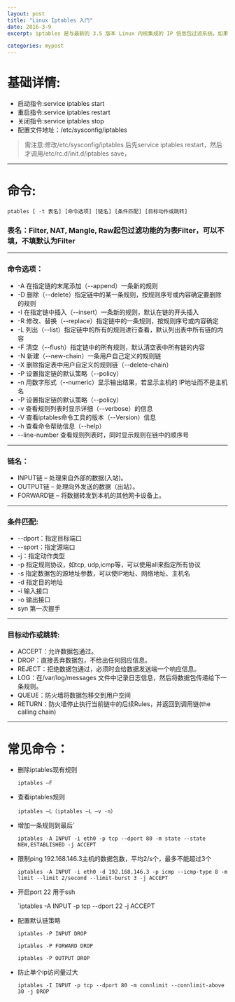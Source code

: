 ```yaml
---
layout: post
title: "Linux Iptables 入门"
date: 2016-3-9
excerpt: iptables 是与最新的 3.5 版本 Linux 内核集成的 IP 信息包过滤系统。如果 Linux 系统连接到因特网或 LAN、服务器或连接 LAN 和因特网的代理服务器， 则该系统有利于在 Linux 系统上更好地控制 IP 信息包过滤和防火墙配置。

categories: mypost
---
```


# 基础详情:

- 启动指令:service iptables start
- 重启指令:service iptables restart
- 关闭指令:service iptables stop
- 配置文件地址：/etc/sysconfig/iptables

> 需注意:修改/etc/sysconfig/iptables 后先service iptables restart，然后才调用/etc/rc.d/init.d/iptables save，

---

# 命令:

    ptables [ -t 表名] [命令选项] [链名] [条件匹配] [目标动作或跳转]


### 表名：Filter, NAT, Mangle, Raw起包过滤功能的为表Filter，可以不填，不填默认为Filter

---

### 命令选项：
- -A 在指定链的末尾添加（--append）一条新的规则
- -D	删除（--delete）指定链中的某一条规则，按规则序号或内容确定要删除的规则
- -I	在指定链中插入（--insert）一条新的规则，默认在链的开头插入
- -R	修改、替换（--replace）指定链中的一条规则，按规则序号或内容确定
- -L	列出（--list）指定链中的所有的规则进行查看，默认列出表中所有链的内容
- -F	清空（--flush）指定链中的所有规则，默认清空表中所有链的内容
- -N	新建（--new-chain）一条用户自己定义的规则链
- -X	删除指定表中用户自定义的规则链（--delete-chain）
- -P	设置指定链的默认策略（--policy）
- -n	用数字形式（--numeric）显示输出结果，若显示主机的 IP地址而不是主机名
- -P	设置指定链的默认策略（--policy）
- -v	查看规则列表时显示详细（--verbose）的信息
- -V	查看iptables命令工具的版本（--Version）信息
- -h	查看命令帮助信息（--help）
- --line-number	查看规则列表时，同时显示规则在链中的顺序号

---
### 链名：
- INPUT链 – 处理来自外部的数据(入站)。
- OUTPUT链 – 处理向外发送的数据（出站）。
- FORWARD链 – 将数据转发到本机的其他网卡设备上。

---
### 条件匹配:
- --dport：指定目标端口
- --sport：指定源端口
- -j：指定动作类型
- -p    指定规则协议，如tcp, udp,icmp等，可以使用all来指定所有协议
- -s	指定数据包的源地址参数，可以使IP地址、网络地址、主机名
- -d	指定目的地址
- -i	输入接口
- -o	输出接口
- syn   第一次握手

---
### 目标动作或跳转:
- ACCEPT：允许数据包通过。
- DROP：直接丢弃数据包，不给出任何回应信息。
- REJECT：拒绝数据包通过，必须时会给数据发送端一个响应信息。
- LOG：在/var/log/messages 文件中记录日志信息，然后将数据包传递给下一条规则。
- QUEUE：防火墙将数据包移交到用户空间
- RETURN：防火墙停止执行当前链中的后续Rules，并返回到调用链(the calling chain)

---
# 常见命令：
- 删除iptables现有规则

    `iptables –F `
- 查看iptables规则

    `iptables –L（iptables –L –v -n）`

- 增加一条规则到最后`

    `iptables -A INPUT -i eth0 -p tcp --dport 80 -m state --state NEW,ESTABLISHED -j ACCEPT `

- 限制ping 192.168.146.3主机的数据包数，平均2/s个，最多不能超过3个

    `iptables -A INPUT -i eth0 -d 192.168.146.3 -p icmp --icmp-type 8 -m limit --limit 2/second --limit-burst 3 -j ACCEPT
`
- 开启port 22 用于ssh

    `iptables -A INPUT -p tcp --dport 22 -j ACCEPT
- 配置默认链策略

    `iptables -P INPUT DROP `

    `iptables -P FORWARD DROP `

    `iptables -P OUTPUT DROP `
- 防止单个ip访问量过大

    `iptables -I INPUT -p tcp --dport 80 -m connlimit --connlimit-above 30 -j DROP
`
